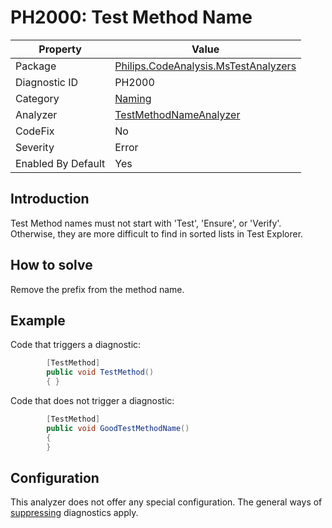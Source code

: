 # PH2000: Test Method Name

| Property | Value  |
|--|--|
| Package | [Philips.CodeAnalysis.MsTestAnalyzers](https://www.nuget.org/packages/Philips.CodeAnalysis.MsTestAnalyzers) |
| Diagnostic ID | PH2000 |
| Category  | [Naming](../Naming.md) |
| Analyzer | [TestMethodNameAnalyzer](https://github.com/philips-software/roslyn-analyzers/blob/master/Philips.CodeAnalysis.MsTestAnalyzers/TestMethodNameAnalyzer.cs)
| CodeFix  | No |
| Severity | Error |
| Enabled By Default | Yes |

## Introduction

Test Method names must not start with 'Test', 'Ensure', or 'Verify'. Otherwise, they are more difficult to find in sorted lists in Test Explorer.

## How to solve

Remove the prefix from the method name.

## Example

Code that triggers a diagnostic:
``` cs
        [TestMethod]
        public void TestMethod()
        { }
```

Code that does not trigger a diagnostic:
``` cs
        [TestMethod]
        public void GoodTestMethodName()
        {
        }
```

## Configuration

This analyzer does not offer any special configuration. The general ways of [suppressing](https://learn.microsoft.com/en-us/dotnet/fundamentals/code-analysis/suppress-warnings) diagnostics apply.
